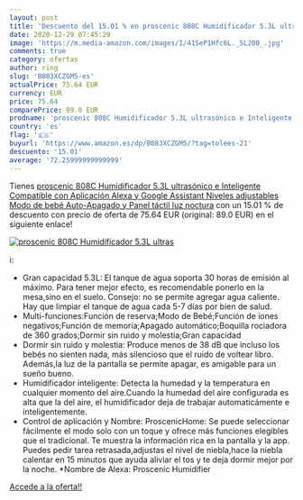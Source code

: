 ```yaml
---
layout: post
title: 'Descuento del 15.01 % en proscenic 808C Humidificador 5.3L ultras'
date: 2020-12-29 07:45:29
image: 'https://m.media-amazon.com/images/I/41SeP1Hfc6L._SL200_.jpg'
comments: true
category: ofertas
author: ring
slug: 'B083XCZGM5-es'
actualPrice: 75.64 EUR
currency: EUR
price: 75.64
comparePrice: 89.0 EUR
prodname: 'proscenic 808C Humidificador 5.3L ultrasónico e Inteligente Compatible con Aplicación Alexa y Google Assistant  Niveles adjustables  Modo de bebé  Auto-Apagado y Panel táctil  luz noctura'
country: 'es'
flag: '🇪🇸'
buyurl: 'https://www.amazon.es/dp/B083XCZGM5/?tag=tolees-21'
descuento: '15.01'
average: '72.25999999999999'
---
```


Tienes [proscenic 808C Humidificador 5.3L ultrasónico e Inteligente Compatible con Aplicación Alexa y Google Assistant  Niveles adjustables  Modo de bebé  Auto-Apagado y Panel táctil  luz noctura](https://www.amazon.es/dp/B083XCZGM5/?tag=tolees-21) con un 15.01 % de descuento con precio de oferta de 75.64 EUR (original: 89.0 EUR) en el siguiente enlace!

[![proscenic 808C Humidificador 5.3L ultras](https://m.media-amazon.com/images/I/41SeP1Hfc6L._SL200_.jpg)](https://www.amazon.es/dp/B083XCZGM5/?tag=tolees-21)

ℹ️:

- Gran capacidad 5.3L: El tanque de agua soporta 30 horas de emisión al máximo. Para tener mejor efecto, es recomendable ponerlo en la mesa,sino en el suelo. Consejo: no se permite agregar agua caliente. Hay que limpiar el tanque de agua cada 5-7 días por bien de salud.
- Multi-funciones:Función de reserva;Modo de Bebé;Función de iones negativos;Función de memoria;Apagado automático;Boquilla rociadora de 360 grados;Dormir sin ruido y molestia;Gran capacidad
- Dormir sin ruido y molestia: Produce menos de 38 dB que incluso los bebés no sienten nada, más silencioso que el ruido de voltear libro. Además,la luz de la pantalla se permite apagar, es amigable para un sueño bueno.
- Humidificador inteligente: Detecta la humedad y la temperatura en cualquier momento del aire.Cuando la humedad del aire configurada es alta que la del aire, el humidificador deja de trabajar automaticámente e inteligentemente.
- Control de aplicación y Nombre: ProscenicHome: Se puede seleccionar fácilmente el modo solo con un toque y ofrece más funciones elegibles que el tradicional. Te muestra la información rica en la pantalla y la app. Puedes pedir tarea retrasada,adjustas el nivel de niebla,hace la niebla calentar en 15 minutos que ayuda aliviar el tos y te deja dormir mejor por la noche. *Nombre de Alexa: Proscenic Humidifier

[Accede a la oferta!!](https://www.amazon.es/dp/B083XCZGM5/?tag=tolees-21)
